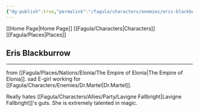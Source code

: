 ```yaml
---
{"dg-publish":true,"permalink":"/fagula/characters/enemies/eris-blackburrow/"}
---
```


[[Home Page\|Home Page]]
[[Fagula/Characters\|Characters]]
[[Fagula/Places\|Places]]

Eris Blackburrow
--
___
from [[Fagula/Places/Nations/Elonia/The Empire of Elonia\|The Empire of Elonia]]. sad E-girl working for [[Fagula/Characters/Enemies/Dr.Martel\|Dr.Martel]].

Really hates [[Fagula/Characters/Allies/Party/Lavigne Fallbright\|Lavigne Fallbright]]'s guts. She is extremely talented in magic.